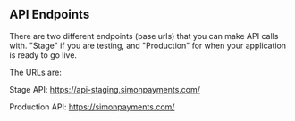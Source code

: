 ## API Endpoints

There are two different endpoints (base urls) that you can make API calls with. "Stage" if you are testing, and "Production" for when your application is ready to go live.

The URLs are:

Stage API: https://api-staging.simonpayments.com/

Production API: https://simonpayments.com/